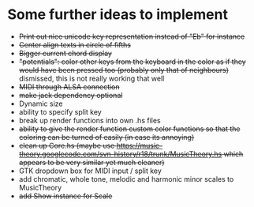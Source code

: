 Some further ideas to implement
===============================

* ~~Print out nice unicode key representation instead of "Eb" for instance~~
* ~~Center align texts in circle of fifths~~
* ~~Bigger current chord display~~
* ~~"potentials": color other keys from the keyboard in the color as if they
  would have been pressed too (probably only that of neighbours)~~ dismissed,
  this is not really working that well
* ~~MIDI through ALSA connection~~
* ~~make jack dependency optional~~
* Dynamic size
* ability to specify split key
* break up render functions into own .hs files
* ~~ability to give the render function custom color functions so that the
  coloring can be turned of easily (in case its annoying)~~
* ~~clean up Core.hs (maybe use https://music-theory.googlecode.com/svn-history/r18/trunk/MusicTheory.hs which appears to be very similar yet much cleaner)~~
* GTK dropdown box for MIDI input / split key
* add chromatic, whole tone, melodic and harmonic minor scales to MusicTheory
* ~~add Show instance for Scale~~
